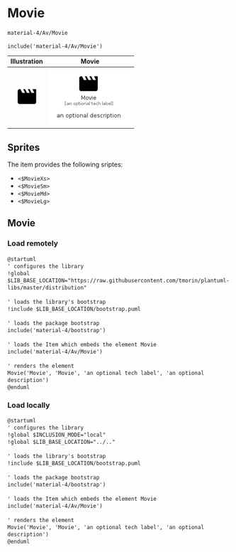 # Movie


```text
material-4/Av/Movie
```

```text
include('material-4/Av/Movie')
```



| Illustration | Movie |
| :---: | :---: |
| ![illustration for Illustration](../../material-4/Av/Movie.png) | ![illustration for Movie](../../material-4/Av/Movie.Local.png) |



## Sprites
The item provides the following sriptes:

- `<$MovieXs>`
- `<$MovieSm>`
- `<$MovieMd>`
- `<$MovieLg>`





## Movie

### Load remotely
```plantuml
@startuml
' configures the library
!global $LIB_BASE_LOCATION="https://raw.githubusercontent.com/tmorin/plantuml-libs/master/distribution"

' loads the library's bootstrap
!include $LIB_BASE_LOCATION/bootstrap.puml

' loads the package bootstrap
include('material-4/bootstrap')

' loads the Item which embeds the element Movie
include('material-4/Av/Movie')

' renders the element
Movie('Movie', 'Movie', 'an optional tech label', 'an optional description')
@enduml
```

### Load locally
```plantuml
@startuml
' configures the library
!global $INCLUSION_MODE="local"
!global $LIB_BASE_LOCATION="../.."

' loads the library's bootstrap
!include $LIB_BASE_LOCATION/bootstrap.puml

' loads the package bootstrap
include('material-4/bootstrap')

' loads the Item which embeds the element Movie
include('material-4/Av/Movie')

' renders the element
Movie('Movie', 'Movie', 'an optional tech label', 'an optional description')
@enduml
```

